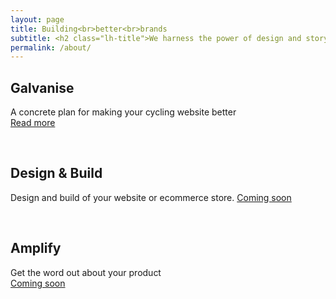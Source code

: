 ```yaml
---
layout: page
title: Building<br>better<br>brands
subtitle: <h2 class="lh-title">We harness the power of design and storytelling to connect your products with a bigger audience.</h2>
permalink: /about/
---
```

## Galvanise
A concrete plan for making your cycling website better  
<a class="-button" href="/galvanise">Read more</a>

&nbsp;

## Design &amp; Build
Design and build of your website or ecommerce store.
<a class="-button mid-gray b--dashed" href="">Coming soon</a>

&nbsp;

## Amplify
Get the word out about your product  
<a class="-button mid-gray b--dashed" href="">Coming soon</a>

